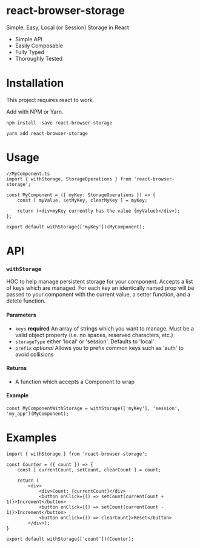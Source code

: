 # react-browser-storage
Simple, Easy, Local (or Session) Storage in React

* Simple API
* Easily Composable
* Fully Typed
* Thoroughly Tested

# Installation
This project requires react to work.

Add with NPM or Yarn.

`npm install -save react-browser-storage`

`yarn add react-browser-storage`

# Usage

```
//MyComponent.ts
import { withStorage, StorageOperations } from 'react-browser-storage';

const MyComponent = ({ myKey: StorageOperations }) => {
    const [ myValue, setMyKey, clearMyKey ] = myKey;

    return (<div>myKey currently has the value {myValue}</div>);
};

export default withStorage(['myKey'])(MyComponent);
```

# API
### `withStorage`
HOC to help manage persistent storage for your component. Accepts a list of keys which are managed. For each key an identically named prop will be passed to your component with the current value, a setter function, and a delete function. 

#### Parameters
- `keys` __required__ An array of strings which you want to manage. Must be a valid object property (i.e. no spaces, reserved characters, etc.)
- `storageType` either 'local' or 'session'. Defaults to 'local'
- `prefix` _optional_ Allows you to prefix common keys such as 'auth' to avoid collisions

#### Returns
- A function which accepts a Component to wrap

#### Example
```
const MyComponentWithStorage = withStorage(['myKey'], 'session', 'my_app')(MyComponent);
```

# Examples
```
import { withStorage } from 'react-browser-storage';

const Counter = ({ count }) => {
    const [ currentCount, setCount, clearCount ] = count;

    return (
        <div>
            <div>Count: {currentCount}</div>
            <button onClick={() => setCount(currentCount + 1)}>Increment</button>
            <button onClick={() => setCount(currentCount - 1)}>Increment</button>
            <button onClick={() => clearCount}>Reset</button>
        </div>);
}

export default withStorage(['count'])(Counter);
```